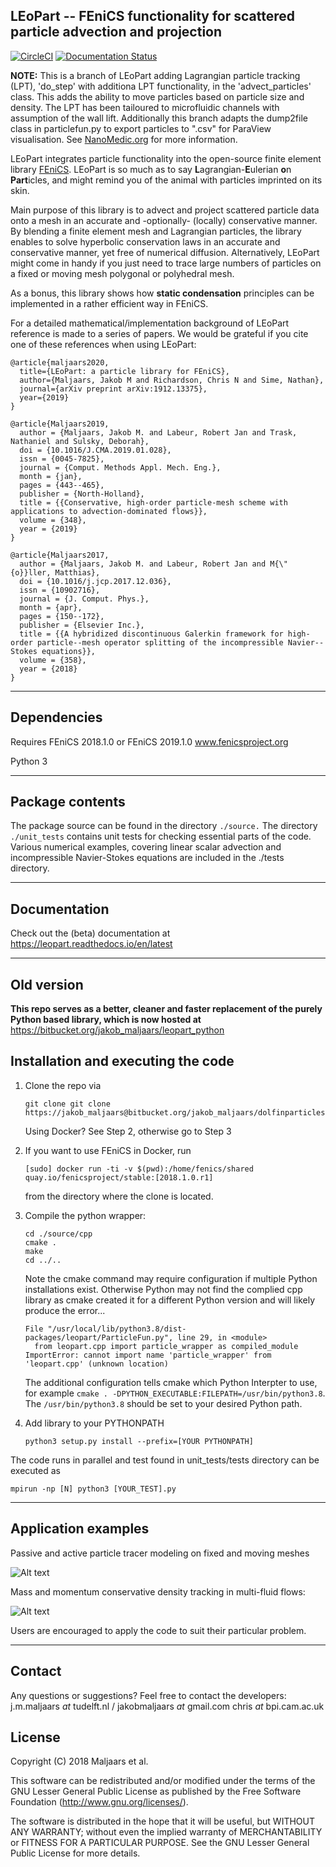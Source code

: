 ## LEoPart -- FEniCS functionality for scattered particle advection and projection
[![CircleCI](https://circleci.com/bb/jakob_maljaars/leopart/tree/master.svg?style=shield)](https://circleci.com/bb/jakob_maljaars/leopart/tree/master)
[![Documentation Status](https://readthedocs.org/projects/leopart/badge/?version=latest)](https://leopart.readthedocs.io/en/latest/?badge=latest)

**NOTE:** This is a branch of LEoPart adding Lagrangian particle tracking (LPT), 'do_step' with additiona LPT functionality, in the 'advect_particles' class. This adds the ability to move particles based on particle size and density. The LPT has been tailoured to microfluidic channels with assumption of the wall lift. Additionally this branch adapts the dump2file class in particlefun.py to export particles to ".csv" for ParaView visualisation. See [NanoMedic.org](https://nanomedic.org) for more information.

LEoPart integrates particle functionality into the open-source finite element library [FEniCS](www.fenicsproject.org). LEoPart is so much as to say **L**agrangian-**E**ulerian **o**n **Part**icles,
and might remind you of the animal with particles imprinted on its skin.

Main purpose of this library is to advect and project scattered particle data onto a mesh in an accurate and -optionally- (locally) conservative manner. By blending a finite element mesh and
Lagrangian particles, the library enables to solve hyperbolic conservation laws in an accurate and conservative manner, yet free of numerical diffusion. Alternatively, LEoPart might come in handy
if you just need to trace large numbers of particles on a fixed or moving mesh polygonal or polyhedral mesh.

As a bonus, this library shows how **static condensation** principles can be implemented in a rather efficient way in FEniCS.

For a detailed mathematical/implementation background of LEoPart reference is made to a series of papers. We would be grateful if you
cite one of these references when using LEoPart:

```
@article{maljaars2020,
  title={LEoPart: a particle library for FEniCS},
  author={Maljaars, Jakob M and Richardson, Chris N and Sime, Nathan},
  journal={arXiv preprint arXiv:1912.13375},
  year={2019}
}

@article{Maljaars2019,
  author = {Maljaars, Jakob M. and Labeur, Robert Jan and Trask, Nathaniel and Sulsky, Deborah},
  doi = {10.1016/J.CMA.2019.01.028},
  issn = {0045-7825},
  journal = {Comput. Methods Appl. Mech. Eng.},
  month = {jan},
  pages = {443--465},
  publisher = {North-Holland},
  title = {{Conservative, high-order particle-mesh scheme with applications to advection-dominated flows}},
  volume = {348},
  year = {2019}
}

@article{Maljaars2017,
  author = {Maljaars, Jakob M. and Labeur, Robert Jan and M{\"{o}}ller, Matthias},
  doi = {10.1016/j.jcp.2017.12.036},
  issn = {10902716},
  journal = {J. Comput. Phys.},
  month = {apr},
  pages = {150--172},
  publisher = {Elsevier Inc.},
  title = {{A hybridized discontinuous Galerkin framework for high-order particle--mesh operator splitting of the incompressible Navier--Stokes equations}},
  volume = {358},
  year = {2018}
}
```

---

## Dependencies
Requires FEniCS 2018.1.0 or FEniCS 2019.1.0
www.fenicsproject.org

Python 3

---

## Package contents
The package source can be found in the directory `./source.` The directory `./unit_tests` contains unit tests for checking essential parts of the code.
Various numerical examples, covering linear scalar advection and incompressible Navier-Stokes
equations are included in the ./tests directory.

---

## Documentation
Check out the (beta) documentation at https://leopart.readthedocs.io/en/latest

---

## Old version
**This repo serves as a better, cleaner and faster replacement of the purely Python based library,
which is now hosted at** https://bitbucket.org/jakob_maljaars/leopart_python


## Installation and executing the code
1. Clone the repo via

    ```
    git clone git clone https://jakob_maljaars@bitbucket.org/jakob_maljaars/dolfinparticles.git
    ```
    Using Docker? See Step 2, otherwise go to Step 3
2. If you want to use FEniCS in Docker, run

    ```
    [sudo] docker run -ti -v $(pwd):/home/fenics/shared quay.io/fenicsproject/stable:[2018.1.0.r1]
    ```

    from the directory where the clone is located.

3. Compile the python wrapper:

    ```
    cd ./source/cpp
    cmake .
    make
    cd ../..
    ```
    Note the cmake command may require configuration if multiple Python installations exist. Otherwise Python may not find the complied cpp library as cmake created it for a different Python version and will likely produce the error...
    ``` 
    File "/usr/local/lib/python3.8/dist-packages/leopart/ParticleFun.py", line 29, in <module>
      from leopart.cpp import particle_wrapper as compiled_module
    ImportError: cannot import name 'particle_wrapper' from 'leopart.cpp' (unknown location) 
    ```
  
      The additional configuration tells cmake which Python Interpter to use, for example `cmake . -DPYTHON_EXECUTABLE:FILEPATH=/usr/bin/python3.8`. The `/usr/bin/python3.8` should be set to your desired Python path.

4. Add library to your PYTHONPATH

    ```
    python3 setup.py install --prefix=[YOUR PYTHONPATH]
    ```

The code runs in parallel and test found in unit_tests/tests directory can be executed as

```
mpirun -np [N] python3 [YOUR_TEST].py
```

---

## Application examples
Passive and active particle tracer modeling on fixed and moving meshes

![Alt text](https://bitbucket.org/jakob_maljaars/leopart/raw/09207324fcc39dbad388cb3c1893b2dbe95c43e5/figs/moving_mesh.png)

Mass and momentum conservative density tracking in multi-fluid flows:

![Alt text](https://bitbucket.org/jakob_maljaars/leopart/raw/09207324fcc39dbad388cb3c1893b2dbe95c43e5/figs/lock_exchange.png)

Users are encouraged to apply the code to suit their particular problem.

---

## Contact
Any questions or suggestions? Feel free to contact the developers:
j.m.maljaars _at_ tudelft.nl / jakobmaljaars _at_ gmail.com
chris _at_ bpi.cam.ac.uk

## License
Copyright (C) 2018 Maljaars et al.

This software can be redistributed and/or modified under the terms of the GNU Lesser General Public License as published by the Free Software Foundation (<http://www.gnu.org/licenses/>).

The software is distributed in the hope that it will be useful, but WITHOUT ANY WARRANTY; without even the implied warranty of MERCHANTABILITY or FITNESS FOR A PARTICULAR PURPOSE. See the GNU Lesser General Public License for more details.
